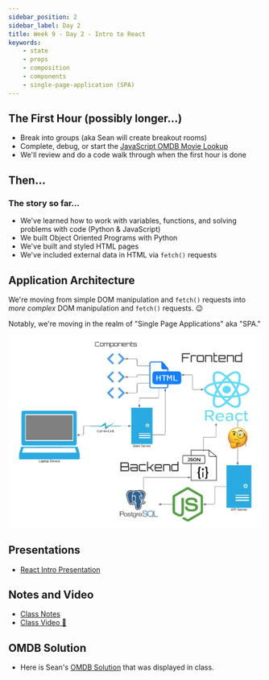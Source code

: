 ```yaml
---
sidebar_position: 2
sidebar_label: Day 2
title: Week 9 - Day 2 - Intro to React
keywords:
    - state
    - props
    - composition
    - components
    - single-page-application (SPA)
---
```


<!-- markdownlint-disable no-inline-html no-trailing-punctuation -->

## The First Hour (possibly longer...)

- Break into groups (aka Sean will create breakout rooms)
- Complete, debug, or start the [JavaScript OMDB Movie Lookup](/docs/exercises/js-movie-review/)
- We'll review and do a code walk through when the first hour is done

## Then...

### The story so far...

- We've learned how to work with variables, functions, and solving problems with code (Python & JavaScript)
- We built Object Oriented Programs with Python
- We've built and styled HTML pages
- We've included external data in HTML via `fetch()` requests

## Application Architecture

We're moving from simple DOM manipulation and `fetch()` requests into _more complex_ DOM manipulation and `fetch()` requests. 😉

Notably, we're moving in the realm of "Single Page Applications" aka "SPA."

![React SPA Map](./img/React-SPA-Architecture.jpg)

## Presentations

- [React Intro Presentation](https://docs.google.com/presentation/d/1MTh94D-G39Dtt6_3L4jqTjcuGOkzyidTt5bX_9lIi0A/edit?usp=sharing)

## Notes and Video

- [Class Notes](https://docs.google.com/document/d/1AjZ4CpREgYFQGL081p_HtluQ3U4EPK8oAOoVf2G3cKA/edit?usp=sharing)
- [Class Video :movie_camera:](https://drive.google.com/file/d/1gyXsW-_PIeYwmpygMfh-DWO6MMl5RtlS/view?usp=sharing)

## OMDB Solution

- Here is Sean's [OMDB Solution](https://github.com/seanrreid/omdb_solution) that was displayed in class.